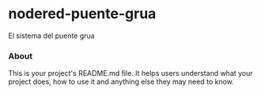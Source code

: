 nodered-puente-grua
===================

El sistema del puente grua

### About

This is your project's README.md file. It helps users understand what your
project does, how to use it and anything else they may need to know.